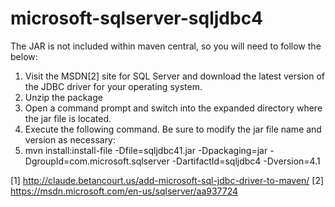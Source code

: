 microsoft-sqlserver-sqljdbc4
============================
The JAR is not included within maven central, so you will need to follow the below:

1. Visit the MSDN[2] site for SQL Server and download the latest version of the JDBC driver for your operating system.
2. Unzip the package
3. Open a command prompt and switch into the expanded directory where the jar file is located.
4. Execute the following command. Be sure to modify the jar file name and version as necessary:
5. mvn install:install-file -Dfile=sqljdbc41.jar -Dpackaging=jar -DgroupId=com.microsoft.sqlserver -DartifactId=sqljdbc4 -Dversion=4.1

[1] http://claude.betancourt.us/add-microsoft-sql-jdbc-driver-to-maven/
[2] https://msdn.microsoft.com/en-us/sqlserver/aa937724
